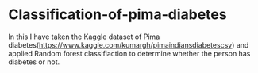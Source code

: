 # Classification-of-pima-diabetes
In this I have taken the Kaggle dataset of Pima diabetes(https://www.kaggle.com/kumargh/pimaindiansdiabetescsv) and applied Random forest classifiaction to determine whether the person has diabetes or not.
